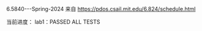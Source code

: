 6.5840---Spring-2024
来自 https://pdos.csail.mit.edu/6.824/schedule.html

当前进度：
lab1：PASSED ALL TESTS

